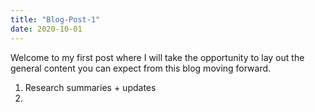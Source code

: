 ```yaml
---
title: "Blog-Post-1"
date: 2020-10-01
---
```


Welcome to my first post where I will take the opportunity to lay out the general content you can expect from this blog moving forward.

1. Research summaries + updates
2. 
